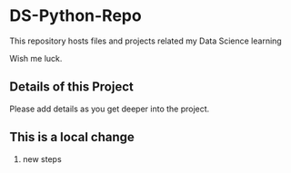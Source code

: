 # DS-Python-Repo
This repository hosts files and projects related my Data Science learning

Wish me luck. 

## Details of this Project 

Please add details as you get deeper into the project. 

## This is a local change

1. new steps